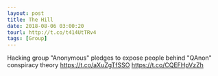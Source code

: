```yaml
---
layout: post
title: The Hill
date: 2018-08-06 03:00:20
tourl: http://t.co/t414UtTRv4
tags: [Group]
---
```

Hacking group "Anonymous" pledges to expose people behind "QAnon" conspiracy theory https://t.co/aXuZgTfSSO https://t.co/CQEFHpVzZh